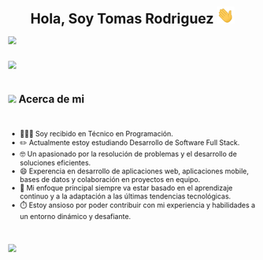 <!-- Encabezado -->

<div>
  <h1 align="center">
    Hola, Soy Tomas Rodriguez
    <img width="35" src="https://github.com/1999AZZAR/1999AZZAR/blob/main/resources/img/waving.gif">
  </h1>
  <img src="https://github.com/TomasRodriguez-dev/TomasRodriguez-dev/assets/102562595/36812e8d-ace3-4387-8cb6-c540fc8ef3cd.gif">
</div><br>

<img src="https://user-images.githubusercontent.com/73097560/115834477-dbab4500-a447-11eb-908a-139a6edaec5c.gif"><br><br>

<!-- Cuerpo -->

## <picture><img src = "https://github.com/TomasRodriguez-dev/TomasRodriguez-dev/assets/102562595/d77f840c-70ed-4447-b139-f4e35eb27d2b" width = 50px></picture> **Acerca de mi**
<br>

- 👨🏽‍🎓 Soy recibido en Técnico en Programación.
- ✏️ Actualmente estoy estudiando Desarrollo de Software Full Stack.
- 🤓 Un apasionado por la resolución de problemas y el desarrollo de soluciones eficientes.
- 😄 Experencia en desarrollo de aplicaciones web, aplicaciones mobile, bases de datos y colaboración en proyectos en equipo.
- 🎯 Mi enfoque principal siempre va estar basado en el aprendizaje continuo y a la adaptación a las últimas tendencias tecnológicas.
- ⏱️ Estoy ansioso por poder contribuir con mi experiencia y habilidades a un entorno dinámico y desafiante.

<br><br>
<img src="https://user-images.githubusercontent.com/73097560/115834477-dbab4500-a447-11eb-908a-139a6edaec5c.gif"><br><br>

